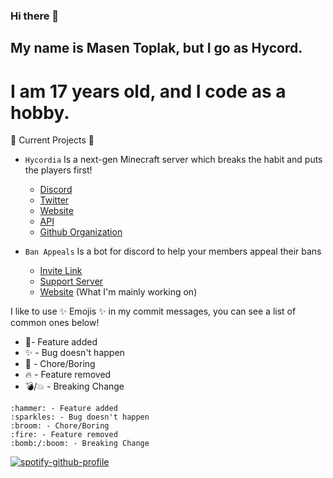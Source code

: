 ### Hi there 👋
## My name is Masen Toplak, but I go as Hycord.
# I am 17 years old, and I code as a hobby.

:telescope: Current Projects :telescope:
- `Hycordia` Is a next-gen Minecraft server which breaks the habit and puts the players first!
  - [Discord](https://discord.hycordia.com/)
  - [Twitter](https://twitter.hycordia.com/)
  - [Website](https://hycordia.com)
  - [API](https://api.hycordia.com/)
  - [Github Organization](https://git.hycordia.com/)
  
- `Ban Appeals` Is a bot for discord to help your members appeal their bans
  - [Invite Link](https://discord.com/oauth2/authorize?client_id=988441830238609439&scope=bot%20applications.commands&permissions=415068712141)
  - [Support Server](https://discord.gg/8MPcxR93DY)
  - [Website](https://appeals.katz.gg) (What I'm mainly working on)

I like to use ✨ Emojis ✨ in my commit messages, 
you can see a list of common ones below!

- 🔨- Feature added
- ✨ - Bug doesn't happen
- 🧹 - Chore/Boring
- 🔥 - Feature removed
- 💣/💥 - Breaking Change

```
:hammer: - Feature added
:sparkles: - Bug doesn't happen
:broom: - Chore/Boring
:fire: - Feature removed
:bomb:/:boom: - Breaking Change
```

[![spotify-github-profile](https://spotify-github-profile.vercel.app/api/view?uid=31y4vizdkb23gag4e47lysodjfoi&cover_image=true&theme=novatorem&bar_color=9ef9ff&bar_color_cover=true)](https://github.com/kittinan/spotify-github-profile)
